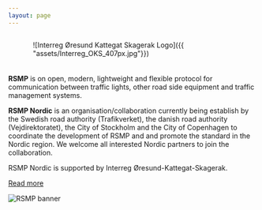 ```yaml
---
layout: page
---
```


<div style="float:right; margin-left: 50px; margin-bottom: 20px;" markdown="1">

![Interreg Øresund Kattegat Skagerak Logo]({{ "assets/Interreg_OKS_407px.jpg"}})

</div>

**RSMP** is on open, modern, lightweight and flexible protocol for communication between traffic lights, other road side equipment and traffic management systems.

**RSMP Nordic** is an organisation/collaboration currently being establish by the Swedish road authority (Trafikverket), the danish road authority (Vejdirektoratet), the City of Stockholm and the City of Copenhagen to coordinate the development of RSMP and and promote the standard in the Nordic region. We welcome all interested Nordic partners to join the collaboration.

RSMP Nordic is supported by Interreg Øresund-Kattegat-Skagerak.

[Read more](/about)

![RSMP banner]({{"assets/rsmp.png"}})

